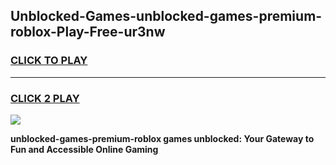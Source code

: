 
## Unblocked-Games-unblocked-games-premium-roblox-Play-Free-ur3nw
<h3>
<a href="https://premium76.site?title=unblocked-games-premium-roblox&ref=24M">CLICK TO PLAY</a></h3>
<hr>

<h3>
<a href="https://premium76.site?title=unblocked-games-premium-roblox&ref=24M">CLICK 2 PLAY</a>
  
</h3>

<a href="https://premium76.site?title=unblocked-games-premium-roblox&ref=24M"><img src="https://clearcache.store/games.png"></a>


**unblocked-games-premium-roblox games unblocked: Your Gateway to Fun and Accessible Online Gaming**
